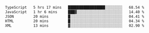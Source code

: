 <!--START_SECTION:waka-->

```txt
TypeScript   5 hrs 17 mins   █████████████████░░░░░░░░   68.54 %
JavaScript   1 hr 6 mins     ███▓░░░░░░░░░░░░░░░░░░░░░   14.40 %
JSON         20 mins         █░░░░░░░░░░░░░░░░░░░░░░░░   04.41 %
HTML         20 mins         █░░░░░░░░░░░░░░░░░░░░░░░░   04.34 %
XML          13 mins         ▓░░░░░░░░░░░░░░░░░░░░░░░░   02.90 %
```

<!--END_SECTION:waka-->